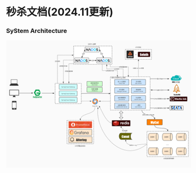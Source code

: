# 秒杀文档(2024.11更新)
### SyStem Architecture
![image](https://github.com/Lazysheep1108/Shopping/blob/main/System%20Architecture%20.jpg)
